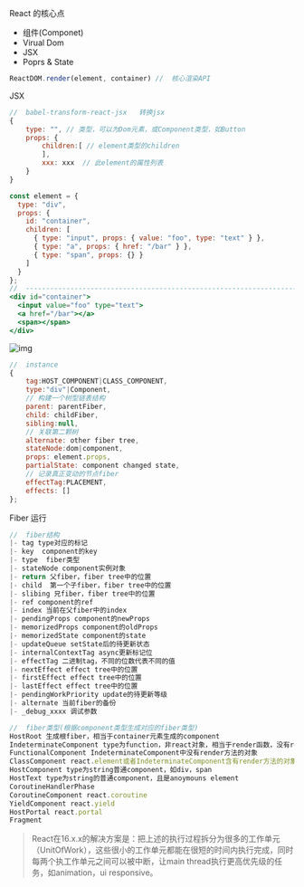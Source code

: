 React 的核心点

- 组件(Componet)
- Virual Dom
- JSX
- Poprs & State

```js
ReactDOM.render(element, container) //	核心渲染API
```

JSX

```js
//	babel-transform-react-jsx	转换jsx
{
    type: "", // 类型，可以为Dom元素，或Component类型，如Button
    props: {
        children:[ // element类型的children
        ],
        xxx: xxx  // 此element的属性列表
    }
}
```

```jsx
const element = {
  type: "div",
  props: {
    id: "container",
    children: [
      { type: "input", props: { value: "foo", type: "text" } },
      { type: "a", props: { href: "/bar" } },
      { type: "span", props: {} }
    ]
  }
};
//	-----------------------------------------------------------------------
<div id="container">
  <input value="foo" type="text">
  <a href="/bar"></a>
  <span></span>
</div>
```

![img](https://handsomeliuyang.github.io/2018/08/07/DiyReact%E5%AD%A6%E4%B9%A0%E4%B9%8B%E8%B7%AF/JSX-element-dom.png)

```js
//	instance
{
    tag:HOST_COMPONENT|CLASS_COMPONENT,
    type:"div"|Component,
    // 构建一个树型链表结构
    parent: parentFiber,
    child: childFiber,
    sibling:null,
    // 关联第二颗树
    alternate: other fiber tree,
    stateNode:dom|component,
    props: element.props,
    partialState: component changed state,
    // 记录真正变动的节点fiber
    effectTag:PLACEMENT,
    effects: []
};
```

Fiber 运行

```js
//	fiber结构
|- tag type对应的标记
|- key  component的key
|- type  fiber类型
|- stateNode component实例对象
|- return 父fiber，fiber tree中的位置
|- child  第一个子fiber，fiber tree中的位置
|- slibing 兄fiber，fiber tree中的位置
|- ref component的ref
|- index 当前在父fiber中的index
|- pendingProps component的newProps
|- memorizedProps component的oldProps
|- memorizedState component的state
|- updateQueue setState后的待更新状态
|- internalContextTag async更新标记位
|- effectTag 二进制tag，不同的位数代表不同的值
|- nextEffect effect tree中的位置
|- firstEffect effect tree中的位置
|- lastEffect effect tree中的位置
|- pendingWorkPriority update的待更新等级
|- alternate 当前fiber的备份
|- _debug_xxxx 调试参数 
```

```js
//	fiber类型(根据component类型生成对应的fiber类型)
HostRoot 生成根fiber，相当于container元素生成的component
IndeterminateComponent type为function，非react对象，相当于render函数，没有react生命周期
FunctionalComponent IndeterminateComponent中没有render方法的对象
ClassComponent react.element或者IndeterminateComponent含有render方法的对象
HostComponent type为string普通component，如div，span
HostText type为string的普通component，且是anoymouns element
CoroutineHandlerPhase
CoroutineComponent react.coroutine
YieldComponent react.yield
HostPortal react.portal
Fragment
```





> React在16.x.x的解决方案是：把上述的执行过程拆分为很多的工作单元（UnitOfWork），这些很小的工作单元都能在很短的时间内执行完成，同时每两个执工作单元之间可以被中断，让main thread执行更高优先级的任务，如animation，ui responsive。



[简述]: https://handsomeliuyang.github.io/2018/08/07/DiyReact%E5%AD%A6%E4%B9%A0%E4%B9%8B%E8%B7%AF/#

[update过程]: https://github.com/yoution/fiber-source/blob/master/update.md
[render过程]: https://github.com/yoution/fiber-source/blob/master/render.md

[didact文档]: https://github.com/chinanf-boy/didact-explain/blob/master/5.Fibre.readme.md

[司徒正美]: https://zhuanlan.zhihu.com/p/37095662

